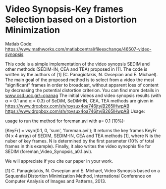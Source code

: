# Video Synopsis-Key frames Selection based on a Distortion Minimization 


Matlab Code: https://www.mathworks.com/matlabcentral/fileexchange/46507-video-synopsis



This code is a simple implementation of the video
synopsis SEDIM and other methods (SEDIM-IN, CEA and TEA) proposed in [1].
The code is written by the authors of [1] (C. Panagiotakis, N. Ovsepian and E. Michael).
The main goal of the proposed method is to select from a video the most “significant” frames in order to broadcast, without apparent loss of content by decreasing the potential distortion criterion.
You can find more details in www.csd.uoc.gr/~cpanag
The initial videos and video synopsis results (with α = 0.1 and α = 0.3) of SeDiM, SeDiM-IN, CEA, TEA methods are given in https://www.dropbox.com/sh/rpysux4oa746jty/B265lHwpAB
https://www.dropbox.com/sh/rpysux4oa746jty/B265lHwpAB
Usage:

usage to run the method for foreman.avi with a= 0.1 (10%):

[KeyFr] = vsyn(0.1, 0, 'sum', 'foreman.avi');
It returns the key frames KeyFr (N x 4 array) of SEDIM, SEDIM-IN, CEA and
TEA methods [1], where N is the nuber of key frames. N is
determined by the first parameter (10% of total frames in this example).
Finally, it also writes the video synophis file for SEDIM (foreman_Video_Synopsis_a0.1.avi).

We will appreciate if you cite our paper in your work.

[1] C. Panagiotakis, N. Ovsepian and E. Michael, Video Synopsis based on a Sequential Distortion Minimization Method, International Conference on Computer Analysis of Images and Patterns, 2013.
